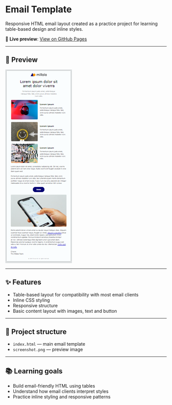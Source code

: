 # Email Template

Responsive HTML email layout created as a practice project for learning table-based design and inline styles.

🔗 **Live preview**: [View on GitHub Pages](https://olehouseproduction.github.io/email-template/)

---

## 📸 Preview

![Email template preview](screenshot.png)

---

## ✨ Features

- Table-based layout for compatibility with most email clients
- Inline CSS styling
- Responsive structure
- Basic content layout with images, text and button

---

## 📂 Project structure

- `index.html` — main email template
- `screenshot.png` — preview image

---

## 📚 Learning goals

- Build email-friendly HTML using tables
- Understand how email clients interpret styles
- Practice inline styling and responsive patterns
